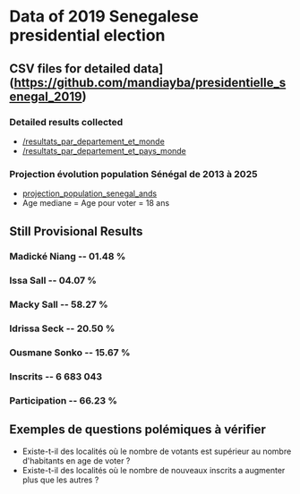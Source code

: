 # Data of 2019 Senegalese presidential election

## CSV files for detailed data](https://github.com/mandiayba/presidentielle_senegal_2019)
### Detailed results collected
* [/resultats_par_departement_et_monde](https://github.com/mandiayba/presidentielle_senegal_2019/blob/master/resultats_par_departement_et_monde.csv)
* [/resultats_par_departement_et_pays_monde ](https://github.com/mandiayba/presidentielle_senegal_2019/blob/master/resultats_par_departement.csv)

### Projection évolution population Sénégal de 2013 à 2025
* [projection_population_senegal_ands](https://github.com/mandiayba/presidentielle_senegal_2019/blob/master/projection_population_senegal_ands.csv)
* Age mediane = Age pour voter = 18 ans

## Still Provisional Results 
### Madické Niang  -- 01.48 %
### Issa Sall      -- 04.07 %
### Macky Sall     -- 58.27 %
### Idrissa Seck   -- 20.50 %
### Ousmane Sonko  -- 15.67 %

### Inscrits       -- 6 683 043 
### Participation  -- 66.23 %

## Exemples de questions polémiques à vérifier

* Existe-t-il des localités où le nombre de votants est supérieur au nombre d'habitants en age de voter ?
* Existe-t-il des localités où le nombre de nouveaux inscrits a augmenter plus que les autres ? 

